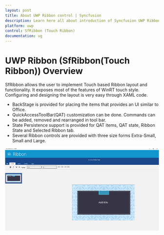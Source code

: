 ```yaml
---
layout: post
title: About UWP Ribbon control | Syncfusion
description: Learn here all about introduction of Syncfusion UWP Ribbon (SfRibbon(Touch Ribbon)) control, its elements and more.
platform: uwp
control: SfRibbon (Touch Ribbon)
documentation: ug
---
```


# UWP Ribbon (SfRibbon(Touch Ribbon)) Overview

SfRibbon allows the user to implement Touch based Ribbon layout and functionality. It exposes most of the features of WinRT touch style. Configuring and designing the layout is very easy through XAML code.

* BackStage is provided for placing the items that provides an UI similar to Office.
* QuickAccessToolBar(QAT) customization can be done. Commands can be added, removed and rearranged in tool bar.
* State Persistence support is provided for QAT items, QAT state, Ribbon State and Selected Ribbon tab.
* Several Ribbon controls are provided with three size forms Extra-Small, Small and Large.


![SfRibbon control](Overview_images/uwp-ribbon-overview.png)



